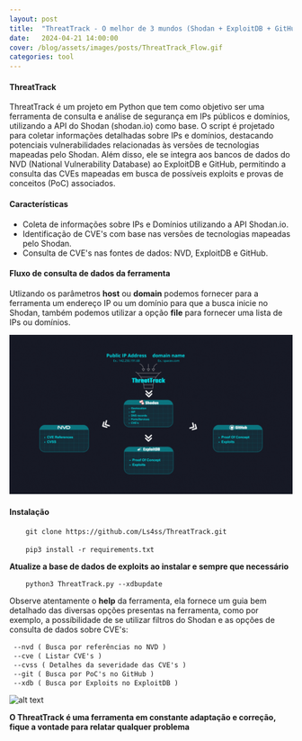```yaml
---
layout: post
title:  "ThreatTrack - O melhor de 3 mundos (Shodan + ExploitDB + GitHub)"
date:   2024-04-21 14:00:00
cover: /blog/assets/images/posts/ThreatTrack_Flow.gif
categories: tool
---
```


#### ThreatTrack
     
ThreatTrack é um projeto em Python que tem como objetivo ser uma ferramenta de consulta e análise de segurança em IPs públicos e domínios, utilizando a API do Shodan (shodan.io) como base.
O script é projetado para coletar informações detalhadas sobre IPs e domínios, destacando potenciais vulnerabilidades relacionadas às versões de tecnologias mapeadas pelo Shodan.
Além disso, ele se integra aos bancos de dados do NVD (National Vulnerability Database) ao ExploitDB e GitHub, permitindo a consulta das CVEs mapeadas em busca de possíveis exploits e provas de conceitos (PoC) associados.
 
#### Características
     
+ Coleta de informações sobre IPs e Domínios utilizando a API Shodan.io.
+ Identificação de CVE's com base nas versões de tecnologias mapeadas pelo Shodan.
+ Consulta de CVE's nas fontes de dados: NVD, ExploitDB e GitHub.

#### Fluxo de consulta de dados da ferramenta

Utlizando os parâmetros **host** ou **domain** podemos fornecer para a ferramenta um endereço IP ou um domínio para que a busca inicie no Shodan, também podemos utilizar a opção **file** para fornecer uma lista de IPs ou domínios.

![alt text](https://raw.githubusercontent.com/Ls4ss/blog/main/assets/images/posts/ThreatTrack_Flow.gif)

#### Instalação

        git clone https://github.com/Ls4ss/ThreatTrack.git

        pip3 install -r requirements.txt
        
**Atualize a base de dados de exploits ao instalar e sempre que necessário**

        python3 ThreatTrack.py --xdbupdate

Observe atentamente o **help** da ferramenta, ela fornece um guia bem detalhado das diversas opções presentas na ferramenta, como por exemplo, a possíbilidade de se utilizar filtros do Shodan e as opções de consulta de dados sobre CVE's:

     --nvd ( Busca por referências no NVD )
     --cve ( Listar CVE's )
     --cvss ( Detalhes da severidade das CVE's )
     --git ( Busca por PoC's no GitHub )
     --xdb ( Busca por Exploits no ExploitDB )

![alt text](https://raw.githubusercontent.com/Ls4ss/ThreatTrack/main/example/tt_help.png)

**O ThreatTrack é uma ferramenta em constante adaptação e correção, fique a vontade para relatar qualquer problema**
